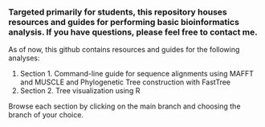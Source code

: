 ### Targeted primarily for students, this repository houses resources and guides for performing basic bioinformatics analysis. If you have questions, please feel free to contact me. 

As of now, this github contains resources and guides for the following analyses:

1. Section 1. Command-line guide for sequence alignments using MAFFT and MUSCLE and Phylogenetic Tree construction with FastTree
2. Section 2. Tree visualization using R

Browse each section by clicking on the main branch and choosing the branch of your choice.
